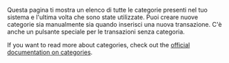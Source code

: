 Questa pagina ti mostra un elenco di tutte le categorie presenti nel tuo sistema e l'ultima volta che sono state utilizzate. Puoi creare nuove categorie sia manualmente sia quando inserisci una nuova transazione. C'è anche un pulsante speciale per le transazioni senza categoria.

If you want to read more about categories, check out the [official documentation on categories](https://firefly-iii.readthedocs.io/en/latest/concepts/categories.html).